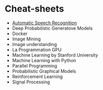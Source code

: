 # Cheat-sheets
- [Automatic Speech Recognition](https://github.com/damounayman/Cheat-sheets/blob/main/Automatic_Speech_Recognition.pdf)
- Deep Probabilistic Generatove Models
- Docker
- Image Mining
- Image understanding
- La Programmation GPU
- Machine Learning by Stanford University
- Machine Learning with Python
- Parallel Programming
- Probabilistic Graphical Models
- Reinforcement Learning
- Signal Processing